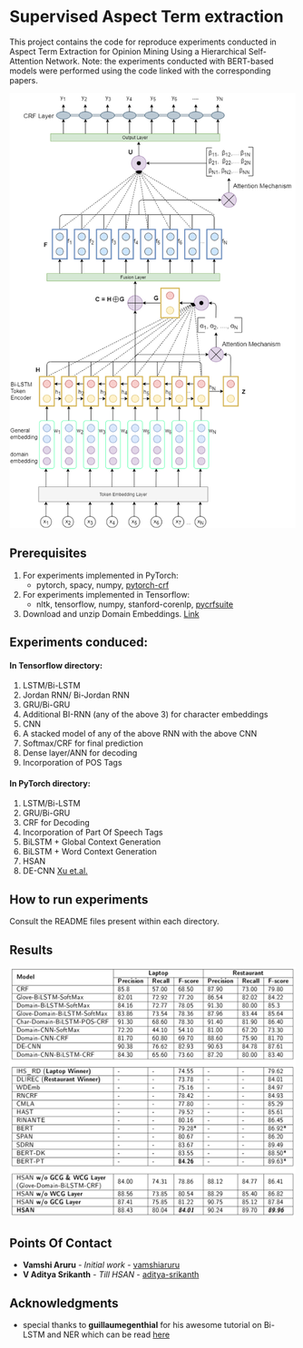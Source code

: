 # Supervised Aspect Term extraction
This project contains the code for reproduce experiments conducted in Aspect Term Extraction for Opinion Mining Using a Hierarchical Self-Attention Network.
Note: the experiments conducted with BERT-based models were performed using the code linked with the corresponding papers.

![HSAN](HSAN.png)

## Prerequisites
1. For experiments implemented in PyTorch:
    * pytorch, spacy, numpy, [pytorch-crf](https://github.com/kmkurn/pytorch-crf)
2. For experiments implemented in Tensorflow:
    * nltk, tensorflow, numpy, stanford-corenlp, [pycrfsuite](https://github.com/scrapinghub/python-crfsuite)
3. Download and unzip Domain Embeddings. [Link](https://drive.google.com/file/d/12Pj5LkKnE_XQKIRABiviqgspA5DB1Zfn/view)  

## Experiments conduced: 
#### In Tensorflow directory:
1. LSTM/Bi-LSTM
2. Jordan RNN/ Bi-Jordan RNN
3. GRU/Bi-GRU
4. Additional BI-RNN (any of the above 3) for character embeddings
5. CNN
6. A stacked model of any of the above RNN with the above CNN
7. Softmax/CRF for final prediction
8. Dense layer/ANN for decoding
9. Incorporation of POS Tags
  
#### In PyTorch directory:
1. LSTM/Bi-LSTM
2. GRU/Bi-GRU
3. CRF for Decoding
4. Incorporation of Part Of Speech Tags
5. BiLSTM + Global Context Generation
6. BiLSTM + Word Context Generation
7. HSAN
8. DE-CNN [Xu et.al.](https://www.aclweb.org/anthology/P18-2094/)

## How to run experiments
Consult the README files present within each directory.

## Results
![Results](Results.png)
## Points Of Contact
* **Vamshi Aruru** - *Initial work* - [vamshiaruru](https://github.com/vamshiaruru)
* **V Aditya Srikanth** - *Till HSAN* - [aditya-srikanth](https://github.com/aditya-srikanth)

## Acknowledgments
* special thanks to **guillaumegenthial** for his awesome tutorial on Bi-LSTM and NER which can be read [here](https://guillaumegenthial.github.io/sequence-tagging-with-tensorflow.html)